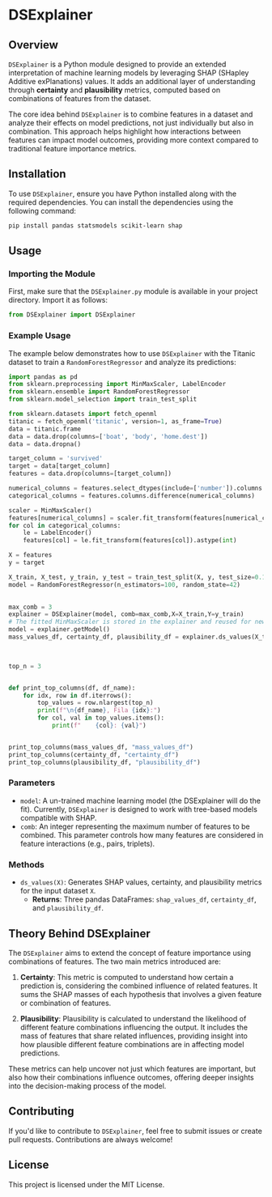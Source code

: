 # DSExplainer

## Overview

`DSExplainer` is a Python module designed to provide an extended interpretation of machine learning models by leveraging SHAP (SHapley Additive exPlanations) values. It adds an additional layer of understanding through **certainty** and **plausibility** metrics, computed based on combinations of features from the dataset.

The core idea behind `DSExplainer` is to combine features in a dataset and analyze their effects on model predictions, not just individually but also in combination. This approach helps highlight how interactions between features can impact model outcomes, providing more context compared to traditional feature importance metrics.

## Installation

To use `DSExplainer`, ensure you have Python installed along with the required dependencies. You can install the dependencies using the following command:

```bash
pip install pandas statsmodels scikit-learn shap
```

## Usage

### Importing the Module

First, make sure that the `DSExplainer.py` module is available in your project directory. Import it as follows:

```python
from DSExplainer import DSExplainer
```

### Example Usage

The example below demonstrates how to use `DSExplainer` with the Titanic dataset to train a `RandomForestRegressor` and analyze its predictions:

```python
import pandas as pd
from sklearn.preprocessing import MinMaxScaler, LabelEncoder
from sklearn.ensemble import RandomForestRegressor
from sklearn.model_selection import train_test_split

from sklearn.datasets import fetch_openml
titanic = fetch_openml('titanic', version=1, as_frame=True)
data = titanic.frame
data = data.drop(columns=['boat', 'body', 'home.dest'])
data = data.dropna()  

target_column = 'survived'
target = data[target_column]
features = data.drop(columns=[target_column])

numerical_columns = features.select_dtypes(include=['number']).columns
categorical_columns = features.columns.difference(numerical_columns)

scaler = MinMaxScaler()
features[numerical_columns] = scaler.fit_transform(features[numerical_columns])
for col in categorical_columns:
    le = LabelEncoder()
    features[col] = le.fit_transform(features[col]).astype(int)

X = features
y = target

X_train, X_test, y_train, y_test = train_test_split(X, y, test_size=0.1, random_state=42)
model = RandomForestRegressor(n_estimators=100, random_state=42)
    

max_comb = 3
explainer = DSExplainer(model, comb=max_comb,X=X_train,Y=y_train)
# The fitted MinMaxScaler is stored in the explainer and reused for new data
model = explainer.getModel()
mass_values_df, certainty_df, plausibility_df = explainer.ds_values(X_test[:2])
 


top_n = 3  


def print_top_columns(df, df_name):
    for idx, row in df.iterrows():
        top_values = row.nlargest(top_n)
        print(f"\n{df_name}, Fila {idx}:")
        for col, val in top_values.items():
            print(f"    {col}: {val}")


print_top_columns(mass_values_df, "mass_values_df")
print_top_columns(certainty_df, "certainty_df")
print_top_columns(plausibility_df, "plausibility_df")
```

### Parameters

- `model`: A un-trained machine learning model (the DSExplainer will do the fit). Currently, `DSExplainer` is designed to work with tree-based models compatible with SHAP.
- `comb`: An integer representing the maximum number of features to be combined. This parameter controls how many features are considered in feature interactions (e.g., pairs, triplets).

### Methods

- `ds_values(X)`: Generates SHAP values, certainty, and plausibility metrics for the input dataset `X`.
  - **Returns**: Three pandas DataFrames: `shap_values_df`, `certainty_df`, and `plausibility_df`.

## Theory Behind DSExplainer

The `DSExplainer` aims to extend the concept of feature importance using combinations of features. The two main metrics introduced are:

1. **Certainty**: This metric is computed to understand how certain a prediction is, considering the combined influence of related features. It sums the SHAP masses of each hypothesis that involves a given feature or combination of features.

2. **Plausibility**: Plausibility is calculated to understand the likelihood of different feature combinations influencing the output. It includes the mass of features that share related influences, providing insight into how plausible different feature combinations are in affecting model predictions.

These metrics can help uncover not just which features are important, but also how their combinations influence outcomes, offering deeper insights into the decision-making process of the model.

## Contributing

If you'd like to contribute to `DSExplainer`, feel free to submit issues or create pull requests. Contributions are always welcome!

## License

This project is licensed under the MIT License.

